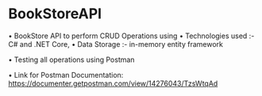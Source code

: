 # BookStoreAPI

• BookStore API to perform CRUD Operations using
• Technologies used :- C# and .NET Core, 
• Data Storage :- in-memory entity framework 

• Testing all operations using Postman 

• Link for Postman Documentation:
  https://documenter.getpostman.com/view/14276043/TzsWtqAd
